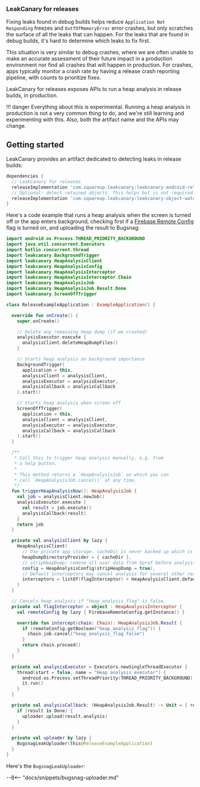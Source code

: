 ### LeakCanary for releases

Fixing leaks found in debug builds helps reduce `Application Not Responding` freezes and
`OutfOfMemoryError` error crashes, but only scratches the surface of all the leaks that can happen.
For the leaks that are found in debug builds, it's hard to determine which leaks to fix first.

This situation is very similar to debug crashes, where we are
often unable to make an accurate assessment of their future impact in a production environment nor
find all crashes that will happen in production. For crashes, apps typically monitor a crash rate by
having a release crash reporting pipeline, with counts to prioritize fixes.

LeakCanary for releases exposes APIs to run a heap analysis in release builds, in production.

!!! danger
    Everything about this is experimental. Running a heap analysis in production is not a very
    common thing to do, and we're still learning and experimenting with this. Also, both the
    artifact name and the APIs may change.

## Getting started

LeakCanary provides an artifact dedicated to detecting leaks in release builds:

```groovy
dependencies {
  // LeakCanary for releases
  releaseImplementation 'com.squareup.leakcanary:leakcanary-android-release:{{ leak_canary.release }}'
  // Optional: detect retained objects. This helps but is not required.
  releaseImplementation 'com.squareup.leakcanary:leakcanary-object-watcher-android:{{ leak_canary.release }}'
}
```

Here's a code example that runs a heap analysis when the screen is turned off or the app enters background, checking first if a [Firebase Remote Config](https://firebase.google.com/products/remote-config) flag is turned on, and uploading the result to Bugsnag:

```kotlin
import android.os.Process.THREAD_PRIORITY_BACKGROUND
import java.util.concurrent.Executors
import kotlin.concurrent.thread
import leakcanary.BackgroundTrigger
import leakcanary.HeapAnalysisClient
import leakcanary.HeapAnalysisConfig
import leakcanary.HeapAnalysisInterceptor
import leakcanary.HeapAnalysisInterceptor.Chain
import leakcanary.HeapAnalysisJob
import leakcanary.HeapAnalysisJob.Result.Done
import leakcanary.ScreenOffTrigger

class ReleaseExampleApplication : ExampleApplication() {

  override fun onCreate() {
    super.onCreate()

    // Delete any remaining heap dump (if we crashed)
    analysisExecutor.execute {
      analysisClient.deleteHeapDumpFiles()
    }

    // Starts heap analysis on background importance
    BackgroundTrigger(
      application = this,
      analysisClient = analysisClient,
      analysisExecutor = analysisExecutor,
      analysisCallback = analysisCallback
    ).start()

    // Starts heap analysis when screen off
    ScreenOffTrigger(
      application = this,
      analysisClient = analysisClient,
      analysisExecutor = analysisExecutor,
      analysisCallback = analysisCallback
    ).start()
  }

  /**
   * Call this to trigger heap analysis manually, e.g. from
   * a help button.
   *
   * This method returns a `HeapAnalysisJob` on which you can
   * call `HeapAnalysisJob.cancel()` at any time.
   */
  fun triggerHeapAnalysisNow(): HeapAnalysisJob {
    val job = analysisClient.newJob()
    analysisExecutor.execute {
      val result = job.execute()
      analysisCallback(result)
    }
    return job
  }

  private val analysisClient by lazy {
    HeapAnalysisClient(
      // Use private app storage. cacheDir is never backed up which is important.
      heapDumpDirectoryProvider = { cacheDir },
      // stripHeapDump: remove all user data from hprof before analysis.
      config = HeapAnalysisConfig(stripHeapDump = true),
      // Default interceptors may cancel analysis for several other reasons.
      interceptors = listOf(flagInterceptor) + HeapAnalysisClient.defaultInterceptors(this)
    )
  }

  // Cancels heap analysis if "heap_analysis_flag" is false.
  private val flagInterceptor = object : HeapAnalysisInterceptor {
    val remoteConfig by lazy { FirebaseRemoteConfig.getInstance() }

    override fun intercept(chain: Chain): HeapAnalysisJob.Result {
      if (remoteConfig.getBoolean("heap_analysis_flag")) {
        chain.job.cancel("heap_analysis_flag false")
      }
      return chain.proceed()
    }
  }

  private val analysisExecutor = Executors.newSingleThreadExecutor {
    thread(start = false, name = "Heap analysis executor") {
      android.os.Process.setThreadPriority(THREAD_PRIORITY_BACKGROUND)
      it.run()
    }
  }

  private val analysisCallback: (HeapAnalysisJob.Result) -> Unit = { result ->
    if (result is Done) {
      uploader.upload(result.analysis)
    }
  }

  private val uploader by lazy {
    BugsnagLeakUploader(this@ReleaseExampleApplication)
  }
}
```

Here's the `BugsnagLeakUploader`:

--8<-- "docs/snippets/bugsnag-uploader.md"
